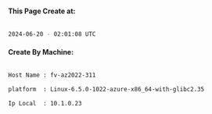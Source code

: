 
   
#### This Page Create at:

```bash

2024-06-20 - 02:01:08 UTC

```

#### Create By Machine:

```bash

Host Name : fv-az2022-311

platform  : Linux-6.5.0-1022-azure-x86_64-with-glibc2.35

Ip Local  : 10.1.0.23

```

